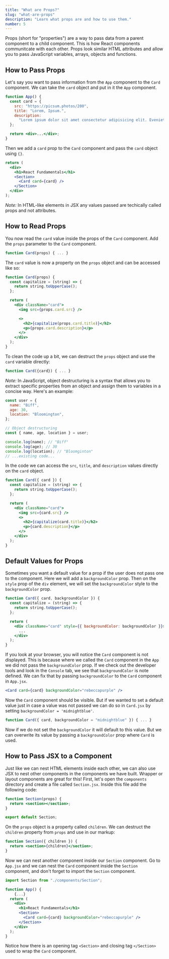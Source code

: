 ```yaml
---
title: "What are Props?"
slug: "what-are-props"
description: "Learn what props are and how to use them."
number: 5
---
```


Props (short for "properties") are a way to pass data from a parent component to a child component. This is how React components communitcate with each other. Props look similar HTML attributes and allow you to pass JavaScript variables, arrays, objects and functions.

## How to Pass Props

Let's say you want to pass information from the `App` component to the `Card` component. We can take the `card` object and put in it the `App` component.

```jsx
function App() {
  const card = {
    src: "https://picsum.photos/200",
    title: "Lorem, Ipsum.",
    description:
      "Lorem ipsum dolor sit amet consectetur adipisicing elit. Eveniet, necessitatibus veniam facilis optio rerum consequatur iure omnis velit. Optio, nobis!",
  };

  return <div>...</div>;
}
```

Then we add a `card` prop to the `Card` component and pass the `card` object using `{}`.

```jsx
return (
  <div>
    <h1>React Fundamentals</h1>
    <Section>
      <Card card={card} />
    </Section>
  </div>
);
```

_Note:_ In HTML-like elements in JSX any values passed are techically called props and not attributes.

## How to Read Props

You now read the `card` value inside the props of the `Card` component. Add the `props` parameter to the `Card` component.

```jsx
function Card(props) { ... }
```

The `card` value is now a property on the `props` object and can be accessed like so:

```jsx
function Card(props) {
  const capitalize = (string) => {
    return string.toUpperCase();
  };

  return (
    <div className="card">
      <img src={props.card.src} />

      <>
        <h2>{capitalize(props.card.title)}</h2>
        <p>{props.card.description}</p>
      </>
    </div>
  );
}
```

To clean the code up a bit, we can destruct the `props` object and use the `card` variable directly:

```jsx
function Card({card}) { ... }
```

_Note:_ In JavaScript, object destructuring is a syntax that allows you to extract specific properties from an object and assign them to variables in a concise way. Here's an example:

```js
const user = {
  name: "Biff",
  age: 30,
  location: "Bloomington",
};

// Object destructuring
const { name, age, location } = user;

console.log(name); // "Biff"
console.log(age); // 30
console.log(location); // "Bloomginton"
// ...existing code...
```

In the code we can access the `src`, `title`, and `description` values directly on the `card` object.

```jsx
function Card({ card }) {
  const capitalize = (string) => {
    return string.toUpperCase();
  };

  return (
    <div className="card">
      <img src={card.src} />
      <>
        <h2>{capitalize(card.title)}</h2>
        <p>{card.description}</p>
      </>
    </div>
  );
}
```

## Default Values for Props

Sometimes you want a default value for a prop if the user does not pass one to the component. Here we will add a `backgroundColor` prop. Then on the `style` prop of the `div` element, we will set the `backgroundColor` style to the `backgroundColor` prop.

```jsx
function Card({ card, backgroundColor }) {
  const capitalize = (string) => {
    return string.toUpperCase();
  };

  return (
    <div className="card" style={{ backgroundColor: backgroundColor }}>
      ...
    </div>
  );
}
```

If you look at your browser, you will notice the `Card` component is not displayed. This is because where we called the `Card` component in the `App` we did not pass the `backgroundColor` prop. If we check out the developer tools and look in the `Console` tab, we see that `backgroundColor` is note defined. We can fix that by passing `backgroundColor` to the `Card` component in `App.jsx`.

```jsx
<Card card={card} backgroundColor="rebeccapurple" />
```

Now the `Card` component should be visible. But if we wanted to set a default value just in case a value was not passed we can do so in `Card.jsx` by setting `backgroundColor = 'midnightblue'`.

```jsx
function Card({ card, backgroundColor = "midnightblue" }) { ... }
```

Now if we do not set the `backgroundColor` it will default to this value. But we can overwrite its value by passing a `backgroundColor` prop where `Card` is used.

## How to Pass JSX to a Component

Just like we can nest HTML elements inside each other, we can also use JSX to nest other components in the components we have built. Wrapper or layout components are great for this! First, let's open the `components` directory and create a file called `Section.jsx`. Inside this file add the following code:

```jsx
function Section(props) {
  return <section></section>;
}

export default Section;
```

On the `props` object is a property called `children`. We can destruct the `children` property from `props` and use in our markup:

```jsx
function Section({ children }) {
  return <section>{children}</section>;
}
```

Now we can nest another component inside our `Section` component. Go to `App.jsx` and we can nest the `Card` component inside the `Section` component, and don't forget to import the `Section` component.

```jsx
import Section from "./components/Section";

function App() {
    {...}
  return (
    <div>
      <h1>React Fundamentals</h1>
      <Section>
        <Card card={card} backgroundColor="rebeccapurple" />
      </Section>
    </div>
  );
}
```

Notice how there is an opening tag `<Section>` and closing tag `</Section>` used to wrap the `Card` component.
